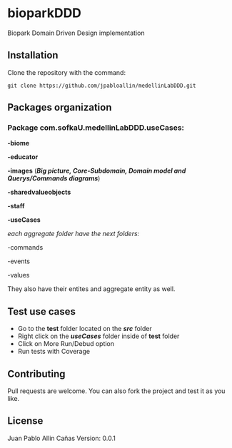 # bioparkDDD
Biopark Domain Driven Design implementation 

## Installation

Clone the repository with the command: 

``git clone https://github.com/jpabloallin/medellinLabDDD.git``

## Packages organization

### Package com.sofkaU.medellinLabDDD.useCases:

**-biome**

**-educator**

**-images** (***Big picture, Core-Subdomain, Domain model and Querys/Commands diagrams***)

**-sharedvalueobjects**

**-staff**

**-useCases**

*each aggregate folder have the next folders:*

-commands

-events

-values

They also have their entites and aggregate entity as well.

## Test use cases

- Go to the **test** folder located on the ***src*** folder
- Right click on the ***useCases*** folder inside of **test** folder
- Click on More Run/Debud option 
- Run tests with Coverage

## Contributing
Pull requests are welcome. You can also fork the project and test it as you like.

## License
Juan Pablo Allin Cañas
Version: 0.0.1

